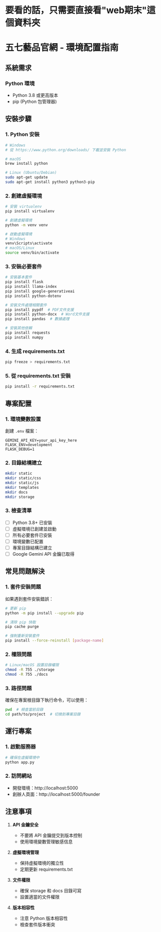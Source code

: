 # 要看的話，只需要直接看"web期末"這個資料夾
# 五七藝品官網 - 環境配置指南

## 系統需求

### Python 環境
- Python 3.8 或更高版本
- pip (Python 包管理器)


## 安裝步驟

### 1. Python 安裝
```bash
# Windows
# 從 https://www.python.org/downloads/ 下載並安裝 Python

# macOS
brew install python

# Linux (Ubuntu/Debian)
sudo apt-get update
sudo apt-get install python3 python3-pip
```

### 2. 創建虛擬環境
```bash
# 安裝 virtualenv
pip install virtualenv

# 創建虛擬環境
python -m venv venv

# 啟動虛擬環境
# Windows
venv\Scripts\activate
# macOS/Linux
source venv/bin/activate
```

### 3. 安裝必要套件
```bash
# 安裝基本套件
pip install flask
pip install llama-index
pip install google-generativeai
pip install python-dotenv

# 安裝文件處理相關套件
pip install pypdf  # PDF文件支援
pip install python-docx  # Word文件支援
pip install pandas  # 數據處理

# 安裝其他依賴
pip install requests
pip install numpy
```

### 4. 生成 requirements.txt
```bash
pip freeze > requirements.txt
```

### 5. 從 requirements.txt 安裝
```bash
pip install -r requirements.txt
```

## 專案配置

### 1. 環境變數設置
創建 `.env` 檔案：
```env
GEMINI_API_KEY=your_api_key_here
FLASK_ENV=development
FLASK_DEBUG=1
```

### 2. 目錄結構建立
```bash
mkdir static
mkdir static/css
mkdir static/js
mkdir templates
mkdir docs
mkdir storage
```

### 3. 檢查清單
- [ ] Python 3.8+ 已安裝
- [ ] 虛擬環境已創建並啟動
- [ ] 所有必要套件已安裝
- [ ] 環境變數已配置
- [ ] 專案目錄結構已建立
- [ ] Google Gemini API 金鑰已取得

## 常見問題解決

### 1. 套件安裝問題
如果遇到套件安裝錯誤：
```bash
# 更新 pip
python -m pip install --upgrade pip

# 清除 pip 快取
pip cache purge

# 強制重新安裝套件
pip install --force-reinstall [package-name]
```

### 2. 權限問題
```bash
# Linux/macOS 設置目錄權限
chmod -R 755 ./storage
chmod -R 755 ./docs
```

### 3. 路徑問題
確保在專案根目錄下執行命令，可以使用：
```bash
pwd  # 檢查當前目錄
cd path/to/project  # 切換到專案目錄
```

## 運行專案

### 1. 啟動服務器
```bash
# 確保在虛擬環境中
python app.py
```

### 2. 訪問網站
- 開發環境：http://localhost:5000
- 創辦人頁面：http://localhost:5000/founder

## 注意事項

1. **API 金鑰安全**
   - 不要將 API 金鑰提交到版本控制
   - 使用環境變數管理敏感信息

2. **虛擬環境管理**
   - 保持虛擬環境的獨立性
   - 定期更新 requirements.txt

3. **文件權限**
   - 確保 storage 和 docs 目錄可寫
   - 設置適當的文件權限

4. **版本相容性**
   - 注意 Python 版本相容性
   - 檢查套件版本衝突

